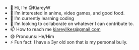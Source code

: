 - 👋 Hi, I’m @KiareyW
- 👀 I’m interested in anime, video games, and good food.
- 🌱 I’m currently learning coding
- 💞️ I’m looking to collaborate on whatever I can contribute to.
- 📫 How to reach me kiareyilkes@gmail.com
- 😄 Pronouns: He/Him
- ⚡ Fun fact: I have a 3yr old son that is my personal bully.

<!---
KiareyW/KiareyW is a ✨ special ✨ repository because its `README.md` (this file) appears on your GitHub profile.
You can click the Preview link to take a look at your changes.
--->
